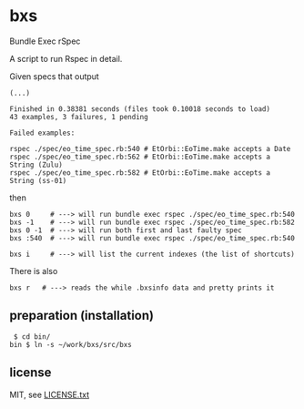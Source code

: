 
# bxs

Bundle Exec rSpec

A script to run Rspec in detail.

Given specs that output
```
(...)

Finished in 0.38381 seconds (files took 0.10018 seconds to load)
43 examples, 3 failures, 1 pending

Failed examples:

rspec ./spec/eo_time_spec.rb:540 # EtOrbi::EoTime.make accepts a Date
rspec ./spec/eo_time_spec.rb:562 # EtOrbi::EoTime.make accepts a String (Zulu)
rspec ./spec/eo_time_spec.rb:582 # EtOrbi::EoTime.make accepts a String (ss-01)
```
then
```
bxs 0     # ---> will run bundle exec rspec ./spec/eo_time_spec.rb:540
bxs -1    # ---> will run bundle exec rspec ./spec/eo_time_spec.rb:582
bxs 0 -1  # ---> will run both first and last faulty spec
bxs :540  # ---> will run bundle exec rspec ./spec/eo_time_spec.rb:540

bxs i     # ---> will list the current indexes (the list of shortcuts)
```

There is also
```
bxs r   # ---> reads the while .bxsinfo data and pretty prints it
```


## preparation (installation)

```
 $ cd bin/
bin $ ln -s ~/work/bxs/src/bxs
```


## license

MIT, see [LICENSE.txt](LICENSE.txt)

